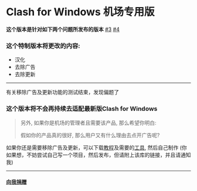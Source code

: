 # Clash for Windows 机场专用版

**这个版本是针对如下两个问题所发布的版本**
[#3](https://github.com/ender-zhao/Clash-for-Windows_Chinese/issues/3)  [#4](https://github.com/ender-zhao/Clash-for-Windows_Chinese/issues/4) 

### 这个特制版本将更改的内容:
* 汉化
* 去除广告
* 去除更新

***

有关移除广告及更新功能的测试结束，发现偏题了

### 这个版本将不会再持续去适配最新版Clash for Windows

> 另外, 如果你是机场的管理者且需要该产品, 那么希望你明白: 
> 
> 假如你的产品真的很好, 那么用户又有什么理由去点开广告呢?

如果你还是需要移除广告及更新，可以下载[教程](https://github.com/ender-zhao/CFW-custom-made/raw/main/Clash.for.Windows.remove.ads.and.update.zip)及需要的[工具](https://github.com/ender-zhao/CFW-custom-made/raw/main/Clash-for-Windows_%20Chinese-%20tools.zip), 然后自己制作
(你如果想，不妨尝试自己写一个项目，然后发布，但请附上该库的链接，并且请通知我)

***

#### [向我捐赠](https://github.com/ender-zhao/EZ)
